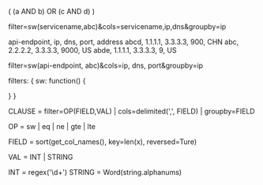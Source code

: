 ( (a AND b) OR (c AND d) )

filter=sw(servicename,abc)&cols=servicename,ip,dns&groupby=ip


api-endpoint, ip, dns, port, address
abcd, 1.1.1.1, 3.3.3.3, 900, CHN
abc, 2.2.2.2, 3.3.3.3, 9000, US
abde, 1.1.1.1, 3.3.3.3, 9, US

filter=sw(api-endpoint, abc)&cols=ip, dns, port&groupby=ip


filters: {
  sw: function() {

  }
}

CLAUSE = filter=OP(FIELD,VAL) | cols=delimited(',', FIELD) | groupby=FIELD

OP = sw | eq | ne | gte | lte

FIELD = sort(get_col_names(), key=len(x), reversed=Ture)

VAL = INT | STRING

INT = regex('\d+')
STRING = Word(string.alphanums)